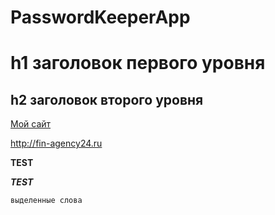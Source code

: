 # PasswordKeeperApp
 
h1 заголовок первого уровня
=====================

h2 заголовок второго уровня
-----------------------------------

[Мой сайт](http://fin-agency24.ru)


<http://fin-agency24.ru>

**TEST**

***TEST***

`выделенные слова`
